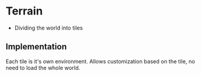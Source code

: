 # Terrain

- Dividing the world into tiles

## Implementation

Each tile is it's own environment. Allows customization based on the tile, no need to load the whole world.
